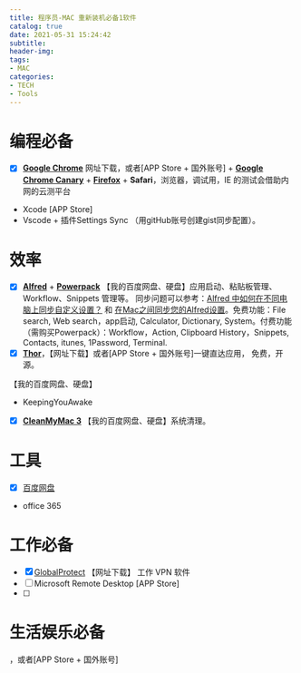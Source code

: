 ```yaml
---
title: 程序员-MAC 重新装机必备1软件
catalog: true
date: 2021-05-31 15:24:42
subtitle:
header-img:
tags:
- MAC
categories:
- TECH
- Tools
---
```


# 编程必备

- [x] [**Google Chrome**](https://www.google.com/chrome/) 网址下载，或者[APP Store + 国外账号] + [**Google Chrome Canary**](https://www.google.com/chrome/canary/) + [**Firefox**](https://www.mozilla.org/en-US/firefox/new/) + **Safari**，浏览器，调试用，IE 的测试会借助内网的云测平台
-  Xcode  [APP Store]
-  Vscode + 插件Settings Sync （用gitHub账号创建gist同步配置）。

# 效率

- [x] [**Alfred**](https://www.alfredapp.com/) + [**Powerpack**](https://www.alfredapp.com/powerpack/) 【我的百度网盘、硬盘】应用启动、粘贴板管理、Workflow、Snippets 管理等。 同步问题可以参考：[Alfred 中如何在不同电脑上同步自定义设置？](https://www.zhihu.com/question/39098799) 和 [在Mac之间同步您的Alfred设置](https://mac.orsoon.com/news/337637.html)。免费功能：File search, Web search，app启动, Calculator, Dictionary, System。付费功能（需购买Powerpack）：Workflow，Action, Clipboard History，Snippets, Contacts, itunes, 1Password, Terminal.
- [x] [**Thor**](https://github.com/gbammc/Thor)，【网址下载】或者[APP Store + 国外账号]一键直达应用， 免费，开源。

【我的百度网盘、硬盘】

- KeepingYouAwake

- [x] [**CleanMyMac 3**](https://macpaw.com/cleanmymac) 【我的百度网盘、硬盘】系统清理。

# 工具

- [x] [百度网盘](pan.baidu.com)
-  office 365

# 工作必备

- [x] [GlobalProtect](https://vpn.microstrategy.com/global-protect/getsoftwarepage.esp) 【网址下载】 工作 VPN 软件
- [ ] Microsoft Remote Desktop [APP Store]
- [ ] 

# 生活娱乐必备




，或者[APP Store + 国外账号]